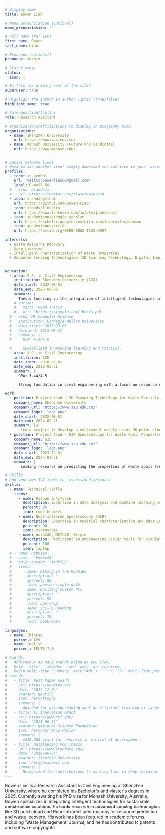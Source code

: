 ```yaml
---
# Display name
title: Bowen Liao

# Name pronunciation (optional)
name_pronunciation: ''

# Full name (for SEO)
first_name: Bowen
last_name: Liao

# Pronouns (optional)
pronouns: he/him

# Status emoji
status:
  icon: 🚀

# Is this the primary user of the site?
superuser: true

# Highlight the author in author lists? (true/false)
highlight_name: true

# Role/position/tagline
role: Research Assitant

# Organizations/Affiliations to display in Biography blox
organizations:
  - name: Shenzhen University
    url: https://www.szu.edu.cn/
  - name: Monash University (Future PhD Candidate)
    url: https://www.monash.edu/


# Social network links
# Need to use another icon? Simply download the SVG icon to your `assets/media/icons/` folder.
profiles:
  - icon: at-symbol
    url: 'mailto:bowenliao66@gmail.com'
    label: E-mail Me
  # - icon: brands/x
  #   url: https://twitter.com/AlexAIResearch
  - icon: brands/github
    url: https://github.com/Bowen-Liao/
  - icon: brands/linkedin
    url: https://www.linkedin.com/in/alexjohnsonai/
  - icon: academicons/google-scholar
    url: https://scholar.google.com/citations?user=alexjohnson
  - icon: academicons/orcid
    url: https://orcid.org/0000-0002-1825-0097

interests:
  - Waste Resource Recovery
  - Deep Learning
  - Intelligent Characterization of Waste Properties
  - Advanced Sensing Technologies (3D Scanning Technology, Digital Imaging, NIR, etc.)


education:
  - area: M.S. in Civil Engineering
    institution: Shenzhen University (SZU)
    date_start: 2022-09-01
    date_end: 2025-06-30
    summary: |
      Thesis focusing on the integration of intelligent technologies in civil engineering for sustainable solutions. The research applies machine learning algorithms and advanced sensing technologies to enhance resource property prediction and waste recovery in urban construction.
    # button:
    #   text: 'Read Thesis'
    #   url: 'https://example.com/thesis.pdf'
  # - area: MS Computer Science
  #   institution: Carnegie Mellon University
  #   date_start: 2013-09-01
  #   date_end: 2015-05-31
  #   summary: |
  #     GPA: 4.0/4.0

  #     Specialized in machine learning and robotics.
  - area: B.S. in Civil Engineering
    institution: SZU
    date_start: 2018-09-01
    date_end: 2022-05-31
    summary: |
      GPA: 3.44/4.5

      Strong foundation in civil engineering with a focus on resource management and sustainable engineering solutions.

work:
  - position: Project Lead - 3D Scanning Technology for Waste Particle Properties
    company_name: Shenzhen University
    company_url: 'https://www.szu.edu.cn/'
    company_logo: 'logo.png'
    date_start: 2022-08-01
    date_end: 2024-02-01
    summary: |2-
       Led a project to develop a multimodal module using 3D point cloud technology to detect and characterize particle properties in construction waste, optimizing resource utilization in urban infrastructure projects. The system achieved nearly 100% segmentation accuracy and over 93% accuracy in particle size classification, with CNN-based methods for particle recognition.
  - position: Project Lead - NIR Spectroscopy for Waste Spoil Properties
    company_name: SZU
    company_url: 'https://www.szu.edu.cn/'
    company_logo: 'logo.png'
    date_start: 2023-12-01
    date_end: 2024-07-31
    summary: |
       Leading research on predicting the properties of waste spoil from shield tunnels using Near-Infrared (NIR) spectroscopy. Developed predictive models for moisture content and spoil types based on spectral data.

# Skills
# Add your own SVG icons to `assets/media/icons/`
skills:
  - name: Technical Skills
    items:
      - name: Python & PyTorch
        description: Expertise in data analysis and machine learning model development.
        percent: 95
        icon: code-bracket
      - name: Near-Infrared Spectroscopy (NIR)
        description: Expertise in material characterization and data interpretation.
        percent: 90
        icon: microscope
      - name: AutoCAD, MATLAB, Origin
        description: Proficient in engineering design tools for simulations and analysis.
        percent: 100
        icon: laptop
  # - name: Hobbies
  #   color: '#eeac02'
  #   color_border: '#f0bf23'
  #   items:
  #     - name: Hiking in the Rockies
  #       description: ''
  #       percent: 80
  #       icon: person-simple-walk
  #     - name: Building Custom PCs
  #       description: ''
  #       percent: 90
  #       icon: cpu-chip
  #     - name: Sci-Fi Reading
  #       description: ''
  #       percent: 70
  #       icon: book-open

languages:
  - name: Chinese
    percent: 100
  - name: English
    percent: IELTS 7.0

# Awards.
#   Add/remove as many awards below as you like.
#   Only `title`, `awarder`, and `date` are required.
#   Begin multi-line `summary` with YAML's `|` or `|2-` multi-line prefix and indent 2 spaces below.
# awards:
#   - title: Best Paper Award
#     url: https://neurips.cc/
#     date: '2022-12-01'
#     awarder: NeurIPS
#     icon: hero/trophy
#     summary: |
#       Awarded for groundbreaking work on efficient training of large models.
#   - title: AI Innovation Grant
#     url: https://www.nsf.gov/
#     date: '2021-06-15'
#     awarder: National Science Foundation
#     icon: hero/currency-dollar
#     summary: |
#       $500,000 grant for research in ethical AI development.
#   - title: Outstanding PhD Thesis
#     url: https://www.stanford.edu/
#     date: '2019-06-30'
#     awarder: Stanford University
#     icon: hero/academic-cap
#     summary: |
#       Recognized for contributions to scaling laws in deep learning.
---
```


Bowen Liao is a Research Assistant in Civil Engineering at Shenzhen University, where he completed his Bachelor's and Master's degrees in 2025. Currently awaiting his PhD visa for Monash University, Australia, Bowen specializes in integrating intelligent technologies for sustainable construction solutions. He leads research in advanced sensing technologies like 3D point cloud and Near-Infrared spectroscopy for resource prediction and waste recovery. His work has been featured in academic forums, including 'Waste Management' Journal, and he has contributed to patents and software copyrights.
